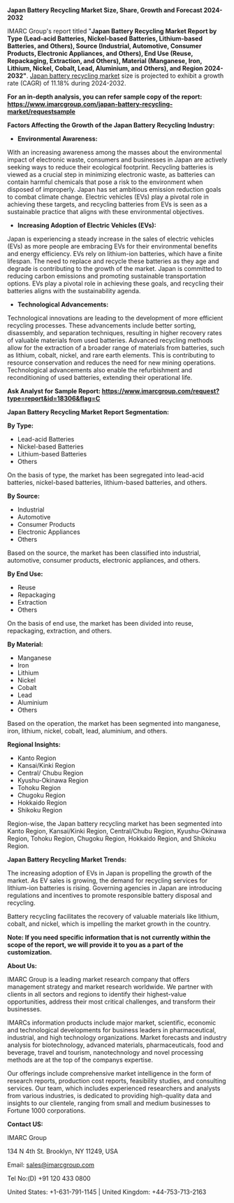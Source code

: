 ﻿**Japan Battery Recycling Market Size, Share, Growth and Forecast 2024-2032**

IMARC Group's report titled "**Japan Battery Recycling Market Report by Type (Lead-acid Batteries, Nickel-based Batteries, Lithium-based Batteries, and Others), Source (Industrial, Automotive, Consumer Products, Electronic Appliances, and Others), End Use (Reuse, Repackaging, Extraction, and Others), Material (Manganese, Iron, Lithium, Nickel, Cobalt, Lead, Aluminium, and Others), and Region 2024-2032"**. [Japan battery recycling market](https://www.imarcgroup.com/japan-battery-recycling-market) size is projected to exhibit a growth rate (CAGR) of 11.18% during 2024-2032.

**For an in-depth analysis, you can refer sample copy of the report: <https://www.imarcgroup.com/japan-battery-recycling-market/requestsample>**

**Factors Affecting the Growth of the Japan Battery Recycling Industry:**

- **Environmental Awareness:**

With an increasing awareness among the masses about the environmental impact of electronic waste, consumers and businesses in Japan are actively seeking ways to reduce their ecological footprint. Recycling batteries is viewed as a crucial step in minimizing electronic waste, as batteries can contain harmful chemicals that pose a risk to the environment when disposed of improperly. Japan has set ambitious emission reduction goals to combat climate change. Electric vehicles (EVs) play a pivotal role in achieving these targets, and recycling batteries from EVs is seen as a sustainable practice that aligns with these environmental objectives.

- **Increasing Adoption of Electric Vehicles (EVs):**

Japan is experiencing a steady increase in the sales of electric vehicles (EVs) as more people are embracing EVs for their environmental benefits and energy efficiency. EVs rely on lithium-ion batteries, which have a finite lifespan. The need to replace and recycle these batteries as they age and degrade is contributing to the growth of the market. Japan is committed to reducing carbon emissions and promoting sustainable transportation options. EVs play a pivotal role in achieving these goals, and recycling their batteries aligns with the sustainability agenda.

- **Technological Advancements:**

Technological innovations are leading to the development of more efficient recycling processes. These advancements include better sorting, disassembly, and separation techniques, resulting in higher recovery rates of valuable materials from used batteries. Advanced recycling methods allow for the extraction of a broader range of materials from batteries, such as lithium, cobalt, nickel, and rare earth elements. This is contributing to resource conservation and reduces the need for new mining operations. Technological advancements also enable the refurbishment and reconditioning of used batteries, extending their operational life.

**Ask Analyst for Sample Report: <https://www.imarcgroup.com/request?type=report&id=18306&flag=C>**

**Japan Battery Recycling Market Report Segmentation:**

**By Type:**

- Lead-acid Batteries
- Nickel-based Batteries
- Lithium-based Batteries
- Others

On the basis of type, the market has been segregated into lead-acid batteries, nickel-based batteries, lithium-based batteries, and others.

**By Source:**

- Industrial
- Automotive
- Consumer Products
- Electronic Appliances
- Others

Based on the source, the market has been classified into industrial, automotive, consumer products, electronic appliances, and others.

**By End Use:**

- Reuse
- Repackaging
- Extraction
- Others

On the basis of end use, the market has been divided into reuse, repackaging, extraction, and others.

**By Material:**

- Manganese
- Iron
- Lithium
- Nickel
- Cobalt
- Lead
- Aluminium
- Others

Based on the operation, the market has been segmented into manganese, iron, lithium, nickel, cobalt, lead, aluminium, and others.

**Regional Insights:**

- Kanto Region
- Kansai/Kinki Region
- Central/ Chubu Region
- Kyushu-Okinawa Region
- Tohoku Region
- Chugoku Region
- Hokkaido Region
- Shikoku Region

Region-wise, the Japan battery recycling market has been segmented into Kanto Region, Kansai/Kinki Region, Central/Chubu Region, Kyushu-Okinawa Region, Tohoku Region, Chugoku Region, Hokkaido Region, and Shikoku Region.

**Japan Battery Recycling Market Trends:**

The increasing adoption of EVs in Japan is propelling the growth of the market. As EV sales is growing, the demand for recycling services for lithium-ion batteries is rising. Governing agencies in Japan are introducing regulations and incentives to promote responsible battery disposal and recycling.

Battery recycling facilitates the recovery of valuable materials like lithium, cobalt, and nickel, which is impelling the market growth in the country.

**Note: If you need specific information that is not currently within the scope of the report, we will provide it to you as a part of the customization.**

**About Us:**

IMARC Group is a leading market research company that offers management strategy and market research worldwide. We partner with clients in all sectors and regions to identify their highest-value opportunities, address their most critical challenges, and transform their businesses.

IMARCs information products include major market, scientific, economic and technological developments for business leaders in pharmaceutical, industrial, and high technology organizations. Market forecasts and industry analysis for biotechnology, advanced materials, pharmaceuticals, food and beverage, travel and tourism, nanotechnology and novel processing methods are at the top of the companys expertise.

Our offerings include comprehensive market intelligence in the form of research reports, production cost reports, feasibility studies, and consulting services. Our team, which includes experienced researchers and analysts from various industries, is dedicated to providing high-quality data and insights to our clientele, ranging from small and medium businesses to Fortune 1000 corporations.

**Contact US:**

IMARC Group

134 N 4th St. Brooklyn, NY 11249, USA

Email: sales@imarcgroup.com

Tel No:(D) +91 120 433 0800

United States: +1-631-791-1145 | United Kingdom: +44-753-713-2163

